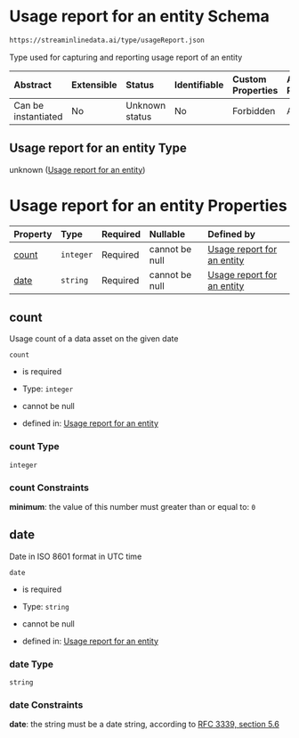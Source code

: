 # Usage report for an entity Schema

```txt
https://streaminlinedata.ai/type/usageReport.json
```

Type used for capturing and reporting usage report of an entity

| Abstract            | Extensible | Status         | Identifiable | Custom Properties | Additional Properties | Access Restrictions | Defined In                                                                     |
| :------------------ | :--------- | :------------- | :----------- | :---------------- | :-------------------- | :------------------ | :----------------------------------------------------------------------------- |
| Can be instantiated | No         | Unknown status | No           | Forbidden         | Allowed               | none                | [usageReport.json](../out/schema/type/usageReport.json "open original schema") |

## Usage report for an entity Type

unknown ([Usage report for an entity](usagereport.md))

# Usage report for an entity Properties

| Property        | Type      | Required | Nullable       | Defined by                                                                                                                          |
| :-------------- | :-------- | :------- | :------------- | :---------------------------------------------------------------------------------------------------------------------------------- |
| [count](#count) | `integer` | Required | cannot be null | [Usage report for an entity](usagereport-properties-count.md "https://streaminlinedata.ai/type/usageReport.json#/properties/count") |
| [date](#date)   | `string`  | Required | cannot be null | [Usage report for an entity](common-definitions-date.md "https://streaminlinedata.ai/type/usageReport.json#/properties/date")       |

## count

Usage count of a data asset on the given date

`count`

*   is required

*   Type: `integer`

*   cannot be null

*   defined in: [Usage report for an entity](usagereport-properties-count.md "https://streaminlinedata.ai/type/usageReport.json#/properties/count")

### count Type

`integer`

### count Constraints

**minimum**: the value of this number must greater than or equal to: `0`

## date

Date in ISO 8601 format in UTC time

`date`

*   is required

*   Type: `string`

*   cannot be null

*   defined in: [Usage report for an entity](common-definitions-date.md "https://streaminlinedata.ai/type/usageReport.json#/properties/date")

### date Type

`string`

### date Constraints

**date**: the string must be a date string, according to [RFC 3339, section 5.6](https://tools.ietf.org/html/rfc3339 "check the specification")

